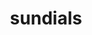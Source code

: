 ---
title: "sundials"
layout: cache
categories: [package, develop]
meta: {"versions": ["6.6.0", "6.6.1"], "compilers": ["cce@=15.0.1", "gcc@=11.1.0", "gcc@=7.3.1", "gcc@=7.5.0", "oneapi@=2023.2.0"], "oss": ["amzn2", "rhel8", "ubuntu18.04", "ubuntu20.04"], "platforms": ["linux"], "targets": ["aarch64", "neoverse_n1", "ppc64le", "x86_64", "x86_64_v3", "zen4"], "stacks": ["e4s", "e4s-cray-rhel", "e4s-oneapi", "e4s-power", "radiuss", "radiuss-aws", "radiuss-aws-aarch64", "root"], "num_specs": 53, "num_specs_by_stack": {"root": 53, "radiuss-aws-aarch64": 12, "radiuss-aws": 6, "e4s-cray-rhel": 1, "radiuss": 4, "e4s-power": 10, "e4s-oneapi": 4, "e4s": 16}}
spec_details: [{"hash": "b7jtuaj45scseqtl27aaifmlp5rah7ez", "compiler": "gcc@=7.3.1", "versions": ["6.6.1"], "os": "amzn2", "platform": "linux", "target": "aarch64", "variants": ["+ARKODE", "+CVODE", "+CVODES", "+IDA", "+IDAS", "+KINSOL", "build_system=cmake", "build_type=Release", "cstd=99", "~cuda", "cxxstd=14", "+examples", "+examples-install", "~f2003", "~fcmix", "generator=make", "+generic-math", "~ginkgo", "+hypre", "~int64", "~ipo", "~klu", "~kokkos", "~kokkos-kernels", "~lapack", "logging-level=0", "logging-mpi=OFF", "~magma", "~monitoring", "+mpi", "~openmp", "~petsc", "precision=double", "~profiling", "~pthread", "~raja", "~rocm", "+shared", "+static", "~superlu-dist", "~superlu-mt", "~sycl", "~trilinos"], "stacks": ["root", "radiuss-aws-aarch64"], "size": "-", "tarball": "https://binaries.spack.io/develop/build_cache/linux-amzn2-aarch64/gcc-7.3.1/sundials-6.6.1/linux-amzn2-aarch64-gcc-7.3.1-sundials-6.6.1-b7jtuaj45scseqtl27aaifmlp5rah7ez.spack"}, {"hash": "fxp5bgl4whjwehwft5ai7i6we6m5jg2l", "compiler": "gcc@=7.3.1", "versions": ["6.6.1"], "os": "amzn2", "platform": "linux", "target": "aarch64", "variants": ["+ARKODE", "+CVODE", "+CVODES", "+IDA", "+IDAS", "+KINSOL", "build_system=cmake", "build_type=Release", "cstd=99", "~cuda", "cxxstd=14", "+examples", "+examples-install", "~f2003", "~fcmix", "generator=make", "+generic-math", "~ginkgo", "+hypre", "~int64", "~ipo", "~klu", "~kokkos", "~kokkos-kernels", "~lapack", "logging-level=0", "logging-mpi=OFF", "~magma", "~monitoring", "+mpi", "~openmp", "~petsc", "precision=double", "~profiling", "~pthread", "~raja", "~rocm", "+shared", "+static", "~superlu-dist", "~superlu-mt", "~sycl", "~trilinos"], "stacks": ["root", "radiuss-aws-aarch64"], "size": "-", "tarball": "https://binaries.spack.io/develop/build_cache/linux-amzn2-aarch64/gcc-7.3.1/sundials-6.6.1/linux-amzn2-aarch64-gcc-7.3.1-sundials-6.6.1-fxp5bgl4whjwehwft5ai7i6we6m5jg2l.spack"}, {"hash": "53drz6alyhsxqjc2t5ilec3iy776ml4d", "compiler": "gcc@=7.3.1", "versions": ["6.6.1"], "os": "amzn2", "platform": "linux", "target": "aarch64", "variants": ["+ARKODE", "+CVODE", "+CVODES", "+IDA", "+IDAS", "+KINSOL", "build_system=cmake", "build_type=Release", "cstd=99", "~cuda", "cxxstd=14", "+examples", "+examples-install", "~f2003", "~fcmix", "generator=make", "+generic-math", "~ginkgo", "+hypre", "~int64", "~ipo", "~klu", "~kokkos", "~kokkos-kernels", "~lapack", "logging-level=0", "logging-mpi=OFF", "~magma", "~monitoring", "+mpi", "~openmp", "~petsc", "precision=double", "~profiling", "~pthread", "~raja", "~rocm", "+shared", "+static", "~superlu-dist", "~superlu-mt", "~sycl", "~trilinos"], "stacks": ["root", "radiuss-aws-aarch64"], "size": "-", "tarball": "https://binaries.spack.io/develop/build_cache/linux-amzn2-aarch64/gcc-7.3.1/sundials-6.6.1/linux-amzn2-aarch64-gcc-7.3.1-sundials-6.6.1-53drz6alyhsxqjc2t5ilec3iy776ml4d.spack"}, {"hash": "l4azsfaopr7h6czk5lu6ib2r44542hbd", "compiler": "gcc@=7.3.1", "versions": ["6.6.1"], "os": "amzn2", "platform": "linux", "target": "aarch64", "variants": ["+ARKODE", "+CVODE", "+CVODES", "+IDA", "+IDAS", "+KINSOL", "build_system=cmake", "build_type=Release", "cstd=99", "~cuda", "cxxstd=14", "+examples", "+examples-install", "~f2003", "~fcmix", "generator=make", "+generic-math", "~ginkgo", "+hypre", "~int64", "~ipo", "~klu", "~kokkos", "~kokkos-kernels", "~lapack", "logging-level=0", "logging-mpi=OFF", "~magma", "~monitoring", "+mpi", "~openmp", "~petsc", "precision=double", "~profiling", "~pthread", "~raja", "~rocm", "+shared", "+static", "~superlu-dist", "~superlu-mt", "~sycl", "~trilinos"], "stacks": ["root", "radiuss-aws-aarch64"], "size": "-", "tarball": "https://binaries.spack.io/develop/build_cache/linux-amzn2-aarch64/gcc-7.3.1/sundials-6.6.1/linux-amzn2-aarch64-gcc-7.3.1-sundials-6.6.1-l4azsfaopr7h6czk5lu6ib2r44542hbd.spack"}, {"hash": "2hnum4gpug5urj7zuhsj2svwvpdinaif", "compiler": "gcc@=7.3.1", "versions": ["6.6.1"], "os": "amzn2", "platform": "linux", "target": "aarch64", "variants": ["+ARKODE", "+CVODE", "+CVODES", "+IDA", "+IDAS", "+KINSOL", "build_system=cmake", "build_type=Release", "cstd=99", "~cuda", "cxxstd=14", "+examples", "+examples-install", "~f2003", "~fcmix", "generator=make", "+generic-math", "~ginkgo", "+hypre", "~int64", "~ipo", "~klu", "~kokkos", "~kokkos-kernels", "~lapack", "logging-level=0", "logging-mpi=OFF", "~magma", "~monitoring", "+mpi", "~openmp", "~petsc", "precision=double", "~profiling", "~pthread", "~raja", "~rocm", "+shared", "+static", "~superlu-dist", "~superlu-mt", "~sycl", "~trilinos"], "stacks": ["root", "radiuss-aws-aarch64"], "size": "-", "tarball": "https://binaries.spack.io/develop/build_cache/linux-amzn2-aarch64/gcc-7.3.1/sundials-6.6.1/linux-amzn2-aarch64-gcc-7.3.1-sundials-6.6.1-2hnum4gpug5urj7zuhsj2svwvpdinaif.spack"}, {"hash": "2aao3engypp5htix6xr4qawush6banrm", "compiler": "gcc@=7.3.1", "versions": ["6.6.1"], "os": "amzn2", "platform": "linux", "target": "aarch64", "variants": ["+ARKODE", "+CVODE", "+CVODES", "+IDA", "+IDAS", "+KINSOL", "build_system=cmake", "build_type=Release", "cstd=99", "~cuda", "cxxstd=14", "+examples", "+examples-install", "~f2003", "~fcmix", "generator=make", "+generic-math", "~ginkgo", "+hypre", "~int64", "~ipo", "~klu", "~kokkos", "~kokkos-kernels", "~lapack", "logging-level=0", "logging-mpi=OFF", "~magma", "~monitoring", "+mpi", "~openmp", "~petsc", "precision=double", "~profiling", "~pthread", "~raja", "~rocm", "+shared", "+static", "~superlu-dist", "~superlu-mt", "~sycl", "~trilinos"], "stacks": ["root", "radiuss-aws-aarch64"], "size": "-", "tarball": "https://binaries.spack.io/develop/build_cache/linux-amzn2-aarch64/gcc-7.3.1/sundials-6.6.1/linux-amzn2-aarch64-gcc-7.3.1-sundials-6.6.1-2aao3engypp5htix6xr4qawush6banrm.spack"}, {"hash": "xilyadlxf6gxf37w56f5bcwuh54hjoq5", "compiler": "gcc@=7.3.1", "versions": ["6.6.1"], "os": "amzn2", "platform": "linux", "target": "neoverse_n1", "variants": ["+ARKODE", "+CVODE", "+CVODES", "+IDA", "+IDAS", "+KINSOL", "build_system=cmake", "build_type=Release", "cstd=99", "~cuda", "cxxstd=14", "+examples", "+examples-install", "~f2003", "~fcmix", "generator=make", "+generic-math", "~ginkgo", "+hypre", "~int64", "~ipo", "~klu", "~kokkos", "~kokkos-kernels", "~lapack", "logging-level=0", "logging-mpi=OFF", "~magma", "~monitoring", "+mpi", "~openmp", "~petsc", "precision=double", "~profiling", "~pthread", "~raja", "~rocm", "+shared", "+static", "~superlu-dist", "~superlu-mt", "~sycl", "~trilinos"], "stacks": ["root", "radiuss-aws-aarch64"], "size": "-", "tarball": "https://binaries.spack.io/develop/build_cache/linux-amzn2-neoverse_n1/gcc-7.3.1/sundials-6.6.1/linux-amzn2-neoverse_n1-gcc-7.3.1-sundials-6.6.1-xilyadlxf6gxf37w56f5bcwuh54hjoq5.spack"}, {"hash": "bjyjq46lb4b4ujv7nfm5i66o6htad2jh", "compiler": "gcc@=7.3.1", "versions": ["6.6.1"], "os": "amzn2", "platform": "linux", "target": "neoverse_n1", "variants": ["+ARKODE", "+CVODE", "+CVODES", "+IDA", "+IDAS", "+KINSOL", "build_system=cmake", "build_type=Release", "cstd=99", "~cuda", "cxxstd=14", "+examples", "+examples-install", "~f2003", "~fcmix", "generator=make", "+generic-math", "~ginkgo", "+hypre", "~int64", "~ipo", "~klu", "~kokkos", "~kokkos-kernels", "~lapack", "logging-level=0", "logging-mpi=OFF", "~magma", "~monitoring", "+mpi", "~openmp", "~petsc", "precision=double", "~profiling", "~pthread", "~raja", "~rocm", "+shared", "+static", "~superlu-dist", "~superlu-mt", "~sycl", "~trilinos"], "stacks": ["root", "radiuss-aws-aarch64"], "size": "-", "tarball": "https://binaries.spack.io/develop/build_cache/linux-amzn2-neoverse_n1/gcc-7.3.1/sundials-6.6.1/linux-amzn2-neoverse_n1-gcc-7.3.1-sundials-6.6.1-bjyjq46lb4b4ujv7nfm5i66o6htad2jh.spack"}, {"hash": "yefwuhph26ypf2evvg7l7g44tat5lcmx", "compiler": "gcc@=7.3.1", "versions": ["6.6.1"], "os": "amzn2", "platform": "linux", "target": "neoverse_n1", "variants": ["+ARKODE", "+CVODE", "+CVODES", "+IDA", "+IDAS", "+KINSOL", "build_system=cmake", "build_type=Release", "cstd=99", "~cuda", "cxxstd=14", "+examples", "+examples-install", "~f2003", "~fcmix", "generator=make", "+generic-math", "~ginkgo", "+hypre", "~int64", "~ipo", "~klu", "~kokkos", "~kokkos-kernels", "~lapack", "logging-level=0", "logging-mpi=OFF", "~magma", "~monitoring", "+mpi", "~openmp", "~petsc", "precision=double", "~profiling", "~pthread", "~raja", "~rocm", "+shared", "+static", "~superlu-dist", "~superlu-mt", "~sycl", "~trilinos"], "stacks": ["root", "radiuss-aws-aarch64"], "size": "-", "tarball": "https://binaries.spack.io/develop/build_cache/linux-amzn2-neoverse_n1/gcc-7.3.1/sundials-6.6.1/linux-amzn2-neoverse_n1-gcc-7.3.1-sundials-6.6.1-yefwuhph26ypf2evvg7l7g44tat5lcmx.spack"}, {"hash": "vi7hndce5vkb242u7mlfdidtq7dj3bgc", "compiler": "gcc@=7.3.1", "versions": ["6.6.1"], "os": "amzn2", "platform": "linux", "target": "neoverse_n1", "variants": ["+ARKODE", "+CVODE", "+CVODES", "+IDA", "+IDAS", "+KINSOL", "build_system=cmake", "build_type=Release", "cstd=99", "~cuda", "cxxstd=14", "+examples", "+examples-install", "~f2003", "~fcmix", "generator=make", "+generic-math", "~ginkgo", "+hypre", "~int64", "~ipo", "~klu", "~kokkos", "~kokkos-kernels", "~lapack", "logging-level=0", "logging-mpi=OFF", "~magma", "~monitoring", "+mpi", "~openmp", "~petsc", "precision=double", "~profiling", "~pthread", "~raja", "~rocm", "+shared", "+static", "~superlu-dist", "~superlu-mt", "~sycl", "~trilinos"], "stacks": ["root", "radiuss-aws-aarch64"], "size": "-", "tarball": "https://binaries.spack.io/develop/build_cache/linux-amzn2-neoverse_n1/gcc-7.3.1/sundials-6.6.1/linux-amzn2-neoverse_n1-gcc-7.3.1-sundials-6.6.1-vi7hndce5vkb242u7mlfdidtq7dj3bgc.spack"}, {"hash": "f7q5p7wz674qew37d5ftkntt2uramzwl", "compiler": "gcc@=7.3.1", "versions": ["6.6.1"], "os": "amzn2", "platform": "linux", "target": "neoverse_n1", "variants": ["+ARKODE", "+CVODE", "+CVODES", "+IDA", "+IDAS", "+KINSOL", "build_system=cmake", "build_type=Release", "cstd=99", "~cuda", "cxxstd=14", "+examples", "+examples-install", "~f2003", "~fcmix", "generator=make", "+generic-math", "~ginkgo", "+hypre", "~int64", "~ipo", "~klu", "~kokkos", "~kokkos-kernels", "~lapack", "logging-level=0", "logging-mpi=OFF", "~magma", "~monitoring", "+mpi", "~openmp", "~petsc", "precision=double", "~profiling", "~pthread", "~raja", "~rocm", "+shared", "+static", "~superlu-dist", "~superlu-mt", "~sycl", "~trilinos"], "stacks": ["root", "radiuss-aws-aarch64"], "size": "-", "tarball": "https://binaries.spack.io/develop/build_cache/linux-amzn2-neoverse_n1/gcc-7.3.1/sundials-6.6.1/linux-amzn2-neoverse_n1-gcc-7.3.1-sundials-6.6.1-f7q5p7wz674qew37d5ftkntt2uramzwl.spack"}, {"hash": "lrtff7mfit3an2udumfhgxnao7zwl23h", "compiler": "gcc@=7.3.1", "versions": ["6.6.1"], "os": "amzn2", "platform": "linux", "target": "neoverse_n1", "variants": ["+ARKODE", "+CVODE", "+CVODES", "+IDA", "+IDAS", "+KINSOL", "build_system=cmake", "build_type=Release", "cstd=99", "~cuda", "cxxstd=14", "+examples", "+examples-install", "~f2003", "~fcmix", "generator=make", "+generic-math", "~ginkgo", "+hypre", "~int64", "~ipo", "~klu", "~kokkos", "~kokkos-kernels", "~lapack", "logging-level=0", "logging-mpi=OFF", "~magma", "~monitoring", "+mpi", "~openmp", "~petsc", "precision=double", "~profiling", "~pthread", "~raja", "~rocm", "+shared", "+static", "~superlu-dist", "~superlu-mt", "~sycl", "~trilinos"], "stacks": ["root", "radiuss-aws-aarch64"], "size": "-", "tarball": "https://binaries.spack.io/develop/build_cache/linux-amzn2-neoverse_n1/gcc-7.3.1/sundials-6.6.1/linux-amzn2-neoverse_n1-gcc-7.3.1-sundials-6.6.1-lrtff7mfit3an2udumfhgxnao7zwl23h.spack"}, {"hash": "m4cgyyv2wpedgwyjgcar7ph4f3r2mdac", "compiler": "gcc@=7.3.1", "versions": ["6.6.1"], "os": "amzn2", "platform": "linux", "target": "x86_64_v3", "variants": ["+ARKODE", "+CVODE", "+CVODES", "+IDA", "+IDAS", "+KINSOL", "build_system=cmake", "build_type=Release", "cstd=99", "~cuda", "cxxstd=14", "+examples", "+examples-install", "~f2003", "~fcmix", "generator=make", "+generic-math", "~ginkgo", "+hypre", "~int64", "~ipo", "~klu", "~kokkos", "~kokkos-kernels", "~lapack", "logging-level=0", "logging-mpi=OFF", "~magma", "~monitoring", "+mpi", "~openmp", "~petsc", "precision=double", "~profiling", "~pthread", "~raja", "~rocm", "+shared", "+static", "~superlu-dist", "~superlu-mt", "~sycl", "~trilinos"], "stacks": ["root", "radiuss-aws"], "size": "-", "tarball": "https://binaries.spack.io/develop/build_cache/linux-amzn2-x86_64_v3/gcc-7.3.1/sundials-6.6.1/linux-amzn2-x86_64_v3-gcc-7.3.1-sundials-6.6.1-m4cgyyv2wpedgwyjgcar7ph4f3r2mdac.spack"}, {"hash": "m5eitwoz65cqruo4kzkfkawf45oanim3", "compiler": "gcc@=7.3.1", "versions": ["6.6.1"], "os": "amzn2", "platform": "linux", "target": "x86_64_v3", "variants": ["+ARKODE", "+CVODE", "+CVODES", "+IDA", "+IDAS", "+KINSOL", "build_system=cmake", "build_type=Release", "cstd=99", "~cuda", "cxxstd=14", "+examples", "+examples-install", "~f2003", "~fcmix", "generator=make", "+generic-math", "~ginkgo", "+hypre", "~int64", "~ipo", "~klu", "~kokkos", "~kokkos-kernels", "~lapack", "logging-level=0", "logging-mpi=OFF", "~magma", "~monitoring", "+mpi", "~openmp", "~petsc", "precision=double", "~profiling", "~pthread", "~raja", "~rocm", "+shared", "+static", "~superlu-dist", "~superlu-mt", "~sycl", "~trilinos"], "stacks": ["root", "radiuss-aws"], "size": "-", "tarball": "https://binaries.spack.io/develop/build_cache/linux-amzn2-x86_64_v3/gcc-7.3.1/sundials-6.6.1/linux-amzn2-x86_64_v3-gcc-7.3.1-sundials-6.6.1-m5eitwoz65cqruo4kzkfkawf45oanim3.spack"}, {"hash": "neqd6iw7r46yjsnvttue6udqvqlchily", "compiler": "gcc@=7.3.1", "versions": ["6.6.1"], "os": "amzn2", "platform": "linux", "target": "x86_64_v3", "variants": ["+ARKODE", "+CVODE", "+CVODES", "+IDA", "+IDAS", "+KINSOL", "build_system=cmake", "build_type=Release", "cstd=99", "~cuda", "cxxstd=14", "+examples", "+examples-install", "~f2003", "~fcmix", "generator=make", "+generic-math", "~ginkgo", "+hypre", "~int64", "~ipo", "~klu", "~kokkos", "~kokkos-kernels", "~lapack", "logging-level=0", "logging-mpi=OFF", "~magma", "~monitoring", "+mpi", "~openmp", "~petsc", "precision=double", "~profiling", "~pthread", "~raja", "~rocm", "+shared", "+static", "~superlu-dist", "~superlu-mt", "~sycl", "~trilinos"], "stacks": ["root", "radiuss-aws"], "size": "-", "tarball": "https://binaries.spack.io/develop/build_cache/linux-amzn2-x86_64_v3/gcc-7.3.1/sundials-6.6.1/linux-amzn2-x86_64_v3-gcc-7.3.1-sundials-6.6.1-neqd6iw7r46yjsnvttue6udqvqlchily.spack"}, {"hash": "ooo3lqsxb7mps4pitq4mox4jmdsadhaz", "compiler": "gcc@=7.3.1", "versions": ["6.6.1"], "os": "amzn2", "platform": "linux", "target": "x86_64_v3", "variants": ["+ARKODE", "+CVODE", "+CVODES", "+IDA", "+IDAS", "+KINSOL", "build_system=cmake", "build_type=Release", "cstd=99", "~cuda", "cxxstd=14", "+examples", "+examples-install", "~f2003", "~fcmix", "generator=make", "+generic-math", "~ginkgo", "+hypre", "~int64", "~ipo", "~klu", "~kokkos", "~kokkos-kernels", "~lapack", "logging-level=0", "logging-mpi=OFF", "~magma", "~monitoring", "+mpi", "~openmp", "~petsc", "precision=double", "~profiling", "~pthread", "~raja", "~rocm", "+shared", "+static", "~superlu-dist", "~superlu-mt", "~sycl", "~trilinos"], "stacks": ["root", "radiuss-aws"], "size": "-", "tarball": "https://binaries.spack.io/develop/build_cache/linux-amzn2-x86_64_v3/gcc-7.3.1/sundials-6.6.1/linux-amzn2-x86_64_v3-gcc-7.3.1-sundials-6.6.1-ooo3lqsxb7mps4pitq4mox4jmdsadhaz.spack"}, {"hash": "rw2nikqn25dul4f7kc356g6w7a76wmlq", "compiler": "gcc@=7.3.1", "versions": ["6.6.1"], "os": "amzn2", "platform": "linux", "target": "x86_64_v3", "variants": ["+ARKODE", "+CVODE", "+CVODES", "+IDA", "+IDAS", "+KINSOL", "build_system=cmake", "build_type=Release", "cstd=99", "~cuda", "cxxstd=14", "+examples", "+examples-install", "~f2003", "~fcmix", "generator=make", "+generic-math", "~ginkgo", "+hypre", "~int64", "~ipo", "~klu", "~kokkos", "~kokkos-kernels", "~lapack", "logging-level=0", "logging-mpi=OFF", "~magma", "~monitoring", "+mpi", "~openmp", "~petsc", "precision=double", "~profiling", "~pthread", "~raja", "~rocm", "+shared", "+static", "~superlu-dist", "~superlu-mt", "~sycl", "~trilinos"], "stacks": ["root", "radiuss-aws"], "size": "-", "tarball": "https://binaries.spack.io/develop/build_cache/linux-amzn2-x86_64_v3/gcc-7.3.1/sundials-6.6.1/linux-amzn2-x86_64_v3-gcc-7.3.1-sundials-6.6.1-rw2nikqn25dul4f7kc356g6w7a76wmlq.spack"}, {"hash": "xthil6p7px2wrxgrah7dn66f7vt2yeec", "compiler": "gcc@=7.3.1", "versions": ["6.6.1"], "os": "amzn2", "platform": "linux", "target": "x86_64_v3", "variants": ["+ARKODE", "+CVODE", "+CVODES", "+IDA", "+IDAS", "+KINSOL", "build_system=cmake", "build_type=Release", "cstd=99", "~cuda", "cxxstd=14", "+examples", "+examples-install", "~f2003", "~fcmix", "generator=make", "+generic-math", "~ginkgo", "+hypre", "~int64", "~ipo", "~klu", "~kokkos", "~kokkos-kernels", "~lapack", "logging-level=0", "logging-mpi=OFF", "~magma", "~monitoring", "+mpi", "~openmp", "~petsc", "precision=double", "~profiling", "~pthread", "~raja", "~rocm", "+shared", "+static", "~superlu-dist", "~superlu-mt", "~sycl", "~trilinos"], "stacks": ["root", "radiuss-aws"], "size": "-", "tarball": "https://binaries.spack.io/develop/build_cache/linux-amzn2-x86_64_v3/gcc-7.3.1/sundials-6.6.1/linux-amzn2-x86_64_v3-gcc-7.3.1-sundials-6.6.1-xthil6p7px2wrxgrah7dn66f7vt2yeec.spack"}, {"hash": "2wwrcyo5qdm5uqdhsqzrzvo73mycn4qo", "compiler": "cce@=15.0.1", "versions": ["6.6.1"], "os": "rhel8", "platform": "linux", "target": "zen4", "variants": ["+ARKODE", "+CVODE", "+CVODES", "+IDA", "+IDAS", "+KINSOL", "build_system=cmake", "build_type=Release", "cstd=99", "~cuda", "cxxstd=14", "+examples", "+examples-install", "~f2003", "~fcmix", "generator=make", "+generic-math", "~ginkgo", "~hypre", "~int64", "~ipo", "~klu", "~kokkos", "~kokkos-kernels", "~lapack", "logging-level=0", "logging-mpi=OFF", "~magma", "~monitoring", "+mpi", "~openmp", "~petsc", "precision=double", "~profiling", "~pthread", "~raja", "~rocm", "+shared", "+static", "~superlu-dist", "~superlu-mt", "~sycl", "~trilinos"], "stacks": ["root", "e4s-cray-rhel"], "size": "-", "tarball": "https://binaries.spack.io/develop/build_cache/linux-rhel8-zen4/cce-15.0.1/sundials-6.6.1/linux-rhel8-zen4-cce-15.0.1-sundials-6.6.1-2wwrcyo5qdm5uqdhsqzrzvo73mycn4qo.spack"}, {"hash": "tyyw4xpji64q737ak4myxco6brmepdjq", "compiler": "gcc@=7.5.0", "versions": ["6.6.1"], "os": "ubuntu18.04", "platform": "linux", "target": "x86_64_v3", "variants": ["+ARKODE", "+CVODE", "+CVODES", "+IDA", "+IDAS", "+KINSOL", "build_system=cmake", "build_type=Release", "cstd=99", "~cuda", "cxxstd=14", "+examples", "+examples-install", "~f2003", "~fcmix", "generator=make", "+generic-math", "~ginkgo", "~hypre", "~int64", "~ipo", "~klu", "~kokkos", "~kokkos-kernels", "~lapack", "logging-level=0", "logging-mpi=OFF", "~magma", "~monitoring", "+mpi", "~openmp", "~petsc", "precision=double", "~profiling", "~pthread", "~raja", "~rocm", "+shared", "+static", "~superlu-dist", "~superlu-mt", "~sycl", "~trilinos"], "stacks": ["root", "radiuss"], "size": "-", "tarball": "https://binaries.spack.io/develop/build_cache/linux-ubuntu18.04-x86_64_v3/gcc-7.5.0/sundials-6.6.1/linux-ubuntu18.04-x86_64_v3-gcc-7.5.0-sundials-6.6.1-tyyw4xpji64q737ak4myxco6brmepdjq.spack"}, {"hash": "twt7344zx6s4qnhyv5qelvfmabcdpo63", "compiler": "gcc@=7.5.0", "versions": ["6.6.1"], "os": "ubuntu18.04", "platform": "linux", "target": "x86_64_v3", "variants": ["+ARKODE", "+CVODE", "+CVODES", "+IDA", "+IDAS", "+KINSOL", "build_system=cmake", "build_type=Release", "cstd=99", "~cuda", "cxxstd=14", "+examples", "+examples-install", "~f2003", "~fcmix", "generator=make", "+generic-math", "~ginkgo", "~hypre", "~int64", "~ipo", "~klu", "~kokkos", "~kokkos-kernels", "~lapack", "logging-level=0", "logging-mpi=OFF", "~magma", "~monitoring", "+mpi", "~openmp", "~petsc", "precision=double", "~profiling", "~pthread", "~raja", "~rocm", "+shared", "+static", "~superlu-dist", "~superlu-mt", "~sycl", "~trilinos"], "stacks": ["root", "radiuss"], "size": "-", "tarball": "https://binaries.spack.io/develop/build_cache/linux-ubuntu18.04-x86_64_v3/gcc-7.5.0/sundials-6.6.1/linux-ubuntu18.04-x86_64_v3-gcc-7.5.0-sundials-6.6.1-twt7344zx6s4qnhyv5qelvfmabcdpo63.spack"}, {"hash": "tljuvwqqpgbosoiumfabho7rr5eysmgv", "compiler": "gcc@=7.5.0", "versions": ["6.6.1"], "os": "ubuntu18.04", "platform": "linux", "target": "x86_64_v3", "variants": ["+ARKODE", "+CVODE", "+CVODES", "+IDA", "+IDAS", "+KINSOL", "build_system=cmake", "build_type=Release", "cstd=99", "~cuda", "cxxstd=14", "+examples", "+examples-install", "~f2003", "~fcmix", "generator=make", "+generic-math", "~ginkgo", "~hypre", "~int64", "~ipo", "~klu", "~kokkos", "~kokkos-kernels", "~lapack", "logging-level=0", "logging-mpi=OFF", "~magma", "~monitoring", "+mpi", "~openmp", "~petsc", "precision=double", "~profiling", "~pthread", "~raja", "~rocm", "+shared", "+static", "~superlu-dist", "~superlu-mt", "~sycl", "~trilinos"], "stacks": ["root", "radiuss"], "size": "-", "tarball": "https://binaries.spack.io/develop/build_cache/linux-ubuntu18.04-x86_64_v3/gcc-7.5.0/sundials-6.6.1/linux-ubuntu18.04-x86_64_v3-gcc-7.5.0-sundials-6.6.1-tljuvwqqpgbosoiumfabho7rr5eysmgv.spack"}, {"hash": "k2nqgnoykvvk77axqhafysa4knfht4tg", "compiler": "gcc@=7.5.0", "versions": ["6.6.1"], "os": "ubuntu18.04", "platform": "linux", "target": "x86_64_v3", "variants": ["+ARKODE", "+CVODE", "+CVODES", "+IDA", "+IDAS", "+KINSOL", "build_system=cmake", "build_type=Release", "cstd=99", "~cuda", "cxxstd=14", "+examples", "+examples-install", "~f2003", "~fcmix", "generator=make", "+generic-math", "~ginkgo", "~hypre", "~int64", "~ipo", "~klu", "~kokkos", "~kokkos-kernels", "~lapack", "logging-level=0", "logging-mpi=OFF", "~magma", "~monitoring", "+mpi", "~openmp", "~petsc", "precision=double", "~profiling", "~pthread", "~raja", "~rocm", "+shared", "+static", "~superlu-dist", "~superlu-mt", "~sycl", "~trilinos"], "stacks": ["root", "radiuss"], "size": "-", "tarball": "https://binaries.spack.io/develop/build_cache/linux-ubuntu18.04-x86_64_v3/gcc-7.5.0/sundials-6.6.1/linux-ubuntu18.04-x86_64_v3-gcc-7.5.0-sundials-6.6.1-k2nqgnoykvvk77axqhafysa4knfht4tg.spack"}, {"hash": "4xeq7mi3ijwiqvx4lx47wukqjn7dqeob", "compiler": "gcc@=11.1.0", "versions": ["6.6.1"], "os": "ubuntu20.04", "platform": "linux", "target": "ppc64le", "variants": ["+ARKODE", "+CVODE", "+CVODES", "+IDA", "+IDAS", "+KINSOL", "build_system=cmake", "build_type=Release", "cstd=99", "+cuda", "cuda_arch=70", "cxxstd=14", "+examples", "+examples-install", "~f2003", "~fcmix", "generator=make", "+generic-math", "~ginkgo", "~hypre", "~int64", "~ipo", "~klu", "~kokkos", "~kokkos-kernels", "~lapack", "logging-level=0", "logging-mpi=OFF", "~magma", "~monitoring", "+mpi", "~openmp", "~petsc", "precision=double", "~profiling", "~pthread", "~raja", "~rocm", "+shared", "+static", "~superlu-dist", "~superlu-mt", "~sycl", "~trilinos"], "stacks": ["root", "e4s-power"], "size": "-", "tarball": "https://binaries.spack.io/develop/build_cache/linux-ubuntu20.04-ppc64le/gcc-11.1.0/sundials-6.6.1/linux-ubuntu20.04-ppc64le-gcc-11.1.0-sundials-6.6.1-4xeq7mi3ijwiqvx4lx47wukqjn7dqeob.spack"}, {"hash": "cs2xfcjiqxfnr4sfcv57fegjp3tq4n5e", "compiler": "gcc@=11.1.0", "versions": ["6.6.1"], "os": "ubuntu20.04", "platform": "linux", "target": "ppc64le", "variants": ["+ARKODE", "+CVODE", "+CVODES", "+IDA", "+IDAS", "+KINSOL", "build_system=cmake", "build_type=Release", "cstd=99", "~cuda", "cxxstd=14", "+examples", "+examples-install", "~f2003", "~fcmix", "generator=make", "+generic-math", "~ginkgo", "~hypre", "~int64", "~ipo", "~klu", "~kokkos", "~kokkos-kernels", "~lapack", "logging-level=0", "logging-mpi=OFF", "~magma", "~monitoring", "+mpi", "~openmp", "~petsc", "precision=double", "~profiling", "~pthread", "~raja", "~rocm", "+shared", "+static", "~superlu-dist", "~superlu-mt", "~sycl", "~trilinos"], "stacks": ["root", "e4s-power"], "size": "-", "tarball": "https://binaries.spack.io/develop/build_cache/linux-ubuntu20.04-ppc64le/gcc-11.1.0/sundials-6.6.1/linux-ubuntu20.04-ppc64le-gcc-11.1.0-sundials-6.6.1-cs2xfcjiqxfnr4sfcv57fegjp3tq4n5e.spack"}, {"hash": "igssym3ll4kkn4b27cqr7himr54ybsz3", "compiler": "gcc@=11.1.0", "versions": ["6.6.0"], "os": "ubuntu20.04", "platform": "linux", "target": "ppc64le", "variants": ["+ARKODE", "+CVODE", "+CVODES", "+IDA", "+IDAS", "+KINSOL", "build_system=cmake", "build_type=Release", "cstd=99", "+cuda", "cuda_arch=70", "cxxstd=14", "+examples", "+examples-install", "~f2003", "~fcmix", "generator=make", "+generic-math", "~ginkgo", "~hypre", "~int64", "~ipo", "~klu", "~kokkos", "~kokkos-kernels", "~lapack", "logging-level=0", "logging-mpi=OFF", "~magma", "~monitoring", "+mpi", "~openmp", "~petsc", "precision=double", "~profiling", "~pthread", "~raja", "~rocm", "+shared", "+static", "~superlu-dist", "~superlu-mt", "~sycl", "~trilinos"], "stacks": ["root", "e4s-power"], "size": "-", "tarball": "https://binaries.spack.io/develop/build_cache/linux-ubuntu20.04-ppc64le/gcc-11.1.0/sundials-6.6.0/linux-ubuntu20.04-ppc64le-gcc-11.1.0-sundials-6.6.0-igssym3ll4kkn4b27cqr7himr54ybsz3.spack"}, {"hash": "xx5v2apvu4c6kyippjtu7ywrypxproix", "compiler": "gcc@=11.1.0", "versions": ["6.6.1"], "os": "ubuntu20.04", "platform": "linux", "target": "ppc64le", "variants": ["+ARKODE", "+CVODE", "+CVODES", "+IDA", "+IDAS", "+KINSOL", "build_system=cmake", "build_type=Release", "cstd=99", "~cuda", "cxxstd=14", "+examples", "+examples-install", "~f2003", "~fcmix", "generator=make", "+generic-math", "~ginkgo", "~hypre", "~int64", "~ipo", "~klu", "~kokkos", "~kokkos-kernels", "~lapack", "logging-level=0", "logging-mpi=OFF", "~magma", "~monitoring", "+mpi", "~openmp", "~petsc", "precision=double", "~profiling", "~pthread", "~raja", "~rocm", "+shared", "+static", "~superlu-dist", "~superlu-mt", "~sycl", "~trilinos"], "stacks": ["root", "e4s-power"], "size": "-", "tarball": "https://binaries.spack.io/develop/build_cache/linux-ubuntu20.04-ppc64le/gcc-11.1.0/sundials-6.6.1/linux-ubuntu20.04-ppc64le-gcc-11.1.0-sundials-6.6.1-xx5v2apvu4c6kyippjtu7ywrypxproix.spack"}, {"hash": "7kyrpkjuil2qoerinpwj2j74p3vlnxh2", "compiler": "gcc@=11.1.0", "versions": ["6.6.1"], "os": "ubuntu20.04", "platform": "linux", "target": "ppc64le", "variants": ["+ARKODE", "+CVODE", "+CVODES", "+IDA", "+IDAS", "+KINSOL", "build_system=cmake", "build_type=Release", "cstd=99", "~cuda", "cxxstd=14", "+examples", "+examples-install", "~f2003", "~fcmix", "generator=make", "+generic-math", "~ginkgo", "~hypre", "~int64", "~ipo", "~klu", "~kokkos", "~kokkos-kernels", "~lapack", "logging-level=0", "logging-mpi=OFF", "~magma", "~monitoring", "+mpi", "~openmp", "~petsc", "precision=double", "~profiling", "~pthread", "~raja", "~rocm", "+shared", "+static", "~superlu-dist", "~superlu-mt", "~sycl", "~trilinos"], "stacks": ["root", "e4s-power"], "size": "-", "tarball": "https://binaries.spack.io/develop/build_cache/linux-ubuntu20.04-ppc64le/gcc-11.1.0/sundials-6.6.1/linux-ubuntu20.04-ppc64le-gcc-11.1.0-sundials-6.6.1-7kyrpkjuil2qoerinpwj2j74p3vlnxh2.spack"}, {"hash": "vyziass2dazpq66nenw57lz5vlpjjtfj", "compiler": "gcc@=11.1.0", "versions": ["6.6.1"], "os": "ubuntu20.04", "platform": "linux", "target": "ppc64le", "variants": ["+ARKODE", "+CVODE", "+CVODES", "+IDA", "+IDAS", "+KINSOL", "build_system=cmake", "build_type=Release", "cstd=99", "~cuda", "cxxstd=14", "+examples", "+examples-install", "~f2003", "~fcmix", "generator=make", "+generic-math", "~ginkgo", "~hypre", "~int64", "~ipo", "~klu", "~kokkos", "~kokkos-kernels", "~lapack", "logging-level=0", "logging-mpi=OFF", "~magma", "~monitoring", "+mpi", "~openmp", "~petsc", "precision=double", "~profiling", "~pthread", "~raja", "~rocm", "+shared", "+static", "~superlu-dist", "~superlu-mt", "~sycl", "~trilinos"], "stacks": ["root", "e4s-power"], "size": "-", "tarball": "https://binaries.spack.io/develop/build_cache/linux-ubuntu20.04-ppc64le/gcc-11.1.0/sundials-6.6.1/linux-ubuntu20.04-ppc64le-gcc-11.1.0-sundials-6.6.1-vyziass2dazpq66nenw57lz5vlpjjtfj.spack"}, {"hash": "jeokshvg2ovke7h5ghmkvsp3lu4qlxxz", "compiler": "gcc@=11.1.0", "versions": ["6.6.1"], "os": "ubuntu20.04", "platform": "linux", "target": "ppc64le", "variants": ["+ARKODE", "+CVODE", "+CVODES", "+IDA", "+IDAS", "+KINSOL", "build_system=cmake", "build_type=Release", "cstd=99", "+cuda", "cuda_arch=70", "cxxstd=14", "+examples", "+examples-install", "~f2003", "~fcmix", "generator=make", "+generic-math", "~ginkgo", "~hypre", "~int64", "~ipo", "~klu", "~kokkos", "~kokkos-kernels", "~lapack", "logging-level=0", "logging-mpi=OFF", "~magma", "~monitoring", "+mpi", "~openmp", "~petsc", "precision=double", "~profiling", "~pthread", "~raja", "~rocm", "+shared", "+static", "~superlu-dist", "~superlu-mt", "~sycl", "~trilinos"], "stacks": ["root", "e4s-power"], "size": "-", "tarball": "https://binaries.spack.io/develop/build_cache/linux-ubuntu20.04-ppc64le/gcc-11.1.0/sundials-6.6.1/linux-ubuntu20.04-ppc64le-gcc-11.1.0-sundials-6.6.1-jeokshvg2ovke7h5ghmkvsp3lu4qlxxz.spack"}, {"hash": "qalbwx5f7tbmzcd2x7tzbdqggli2v2un", "compiler": "gcc@=11.1.0", "versions": ["6.6.0"], "os": "ubuntu20.04", "platform": "linux", "target": "ppc64le", "variants": ["+ARKODE", "+CVODE", "+CVODES", "+IDA", "+IDAS", "+KINSOL", "build_system=cmake", "build_type=Release", "cstd=99", "~cuda", "cxxstd=14", "+examples", "+examples-install", "~f2003", "~fcmix", "generator=make", "+generic-math", "~ginkgo", "~hypre", "~int64", "~ipo", "~klu", "~kokkos", "~kokkos-kernels", "~lapack", "logging-level=0", "logging-mpi=OFF", "~magma", "~monitoring", "+mpi", "~openmp", "~petsc", "precision=double", "~profiling", "~pthread", "~raja", "~rocm", "+shared", "+static", "~superlu-dist", "~superlu-mt", "~sycl", "~trilinos"], "stacks": ["root", "e4s-power"], "size": "-", "tarball": "https://binaries.spack.io/develop/build_cache/linux-ubuntu20.04-ppc64le/gcc-11.1.0/sundials-6.6.0/linux-ubuntu20.04-ppc64le-gcc-11.1.0-sundials-6.6.0-qalbwx5f7tbmzcd2x7tzbdqggli2v2un.spack"}, {"hash": "53xn375t2fkyc2yfdh5kkalesrpv3f64", "compiler": "gcc@=11.1.0", "versions": ["6.6.1"], "os": "ubuntu20.04", "platform": "linux", "target": "ppc64le", "variants": ["+ARKODE", "+CVODE", "+CVODES", "+IDA", "+IDAS", "+KINSOL", "build_system=cmake", "build_type=Release", "cstd=99", "+cuda", "cuda_arch=70", "cxxstd=14", "+examples", "+examples-install", "~f2003", "~fcmix", "generator=make", "+generic-math", "~ginkgo", "~hypre", "~int64", "~ipo", "~klu", "~kokkos", "~kokkos-kernels", "~lapack", "logging-level=0", "logging-mpi=OFF", "~magma", "~monitoring", "+mpi", "~openmp", "~petsc", "precision=double", "~profiling", "~pthread", "~raja", "~rocm", "+shared", "+static", "~superlu-dist", "~superlu-mt", "~sycl", "~trilinos"], "stacks": ["root", "e4s-power"], "size": "-", "tarball": "https://binaries.spack.io/develop/build_cache/linux-ubuntu20.04-ppc64le/gcc-11.1.0/sundials-6.6.1/linux-ubuntu20.04-ppc64le-gcc-11.1.0-sundials-6.6.1-53xn375t2fkyc2yfdh5kkalesrpv3f64.spack"}, {"hash": "efrsgq2t2bectwmcyrykdbhfgng35rhb", "compiler": "gcc@=11.1.0", "versions": ["6.6.1"], "os": "ubuntu20.04", "platform": "linux", "target": "ppc64le", "variants": ["+ARKODE", "+CVODE", "+CVODES", "+IDA", "+IDAS", "+KINSOL", "build_system=cmake", "build_type=Release", "cstd=99", "+cuda", "cuda_arch=70", "cxxstd=14", "+examples", "+examples-install", "~f2003", "~fcmix", "generator=make", "+generic-math", "~ginkgo", "~hypre", "~int64", "~ipo", "~klu", "~kokkos", "~kokkos-kernels", "~lapack", "logging-level=0", "logging-mpi=OFF", "~magma", "~monitoring", "+mpi", "~openmp", "~petsc", "precision=double", "~profiling", "~pthread", "~raja", "~rocm", "+shared", "+static", "~superlu-dist", "~superlu-mt", "~sycl", "~trilinos"], "stacks": ["root", "e4s-power"], "size": "-", "tarball": "https://binaries.spack.io/develop/build_cache/linux-ubuntu20.04-ppc64le/gcc-11.1.0/sundials-6.6.1/linux-ubuntu20.04-ppc64le-gcc-11.1.0-sundials-6.6.1-efrsgq2t2bectwmcyrykdbhfgng35rhb.spack"}, {"hash": "p7as4wr7q4qhmssnbkpf7jx5qru7fszh", "compiler": "oneapi@=2023.2.0", "versions": ["6.6.1"], "os": "ubuntu20.04", "platform": "linux", "target": "x86_64", "variants": ["+ARKODE", "+CVODE", "+CVODES", "+IDA", "+IDAS", "+KINSOL", "build_system=cmake", "build_type=Release", "cstd=99", "~cuda", "cxxstd=14", "+examples", "+examples-install", "~f2003", "~fcmix", "generator=make", "+generic-math", "~ginkgo", "~hypre", "~int64", "~ipo", "~klu", "~kokkos", "~kokkos-kernels", "~lapack", "logging-level=0", "logging-mpi=OFF", "~magma", "~monitoring", "+mpi", "~openmp", "~petsc", "precision=double", "~profiling", "~pthread", "~raja", "~rocm", "+shared", "+static", "~superlu-dist", "~superlu-mt", "~sycl", "~trilinos"], "stacks": ["root", "e4s-oneapi"], "size": "-", "tarball": "https://binaries.spack.io/develop/build_cache/linux-ubuntu20.04-x86_64/oneapi-2023.2.0/sundials-6.6.1/linux-ubuntu20.04-x86_64-oneapi-2023.2.0-sundials-6.6.1-p7as4wr7q4qhmssnbkpf7jx5qru7fszh.spack"}, {"hash": "44rkkmgbf7batrn6r3mhyib6yzhkckyh", "compiler": "oneapi@=2023.2.0", "versions": ["6.6.1"], "os": "ubuntu20.04", "platform": "linux", "target": "x86_64", "variants": ["+ARKODE", "+CVODE", "+CVODES", "+IDA", "+IDAS", "+KINSOL", "build_system=cmake", "build_type=Release", "cstd=99", "~cuda", "cxxstd=14", "+examples", "+examples-install", "~f2003", "~fcmix", "generator=make", "+generic-math", "~ginkgo", "~hypre", "~int64", "~ipo", "~klu", "~kokkos", "~kokkos-kernels", "~lapack", "logging-level=0", "logging-mpi=OFF", "~magma", "~monitoring", "+mpi", "~openmp", "~petsc", "precision=double", "~profiling", "~pthread", "~raja", "~rocm", "+shared", "+static", "~superlu-dist", "~superlu-mt", "~sycl", "~trilinos"], "stacks": ["root", "e4s-oneapi"], "size": "-", "tarball": "https://binaries.spack.io/develop/build_cache/linux-ubuntu20.04-x86_64/oneapi-2023.2.0/sundials-6.6.1/linux-ubuntu20.04-x86_64-oneapi-2023.2.0-sundials-6.6.1-44rkkmgbf7batrn6r3mhyib6yzhkckyh.spack"}, {"hash": "yqp3k77s46e67p4ijnwri6bex3efo7oh", "compiler": "oneapi@=2023.2.0", "versions": ["6.6.0"], "os": "ubuntu20.04", "platform": "linux", "target": "x86_64", "variants": ["+ARKODE", "+CVODE", "+CVODES", "+IDA", "+IDAS", "+KINSOL", "build_system=cmake", "build_type=Release", "cstd=99", "~cuda", "cxxstd=14", "+examples", "+examples-install", "~f2003", "~fcmix", "generator=make", "+generic-math", "~ginkgo", "~hypre", "~int64", "~ipo", "~klu", "~kokkos", "~kokkos-kernels", "~lapack", "logging-level=0", "logging-mpi=OFF", "~magma", "~monitoring", "+mpi", "~openmp", "~petsc", "precision=double", "~profiling", "~pthread", "~raja", "~rocm", "+shared", "+static", "~superlu-dist", "~superlu-mt", "~sycl", "~trilinos"], "stacks": ["root", "e4s-oneapi"], "size": "-", "tarball": "https://binaries.spack.io/develop/build_cache/linux-ubuntu20.04-x86_64/oneapi-2023.2.0/sundials-6.6.0/linux-ubuntu20.04-x86_64-oneapi-2023.2.0-sundials-6.6.0-yqp3k77s46e67p4ijnwri6bex3efo7oh.spack"}, {"hash": "n3htmi2cltxny373i4epk6kvxkmvvros", "compiler": "oneapi@=2023.2.0", "versions": ["6.6.1"], "os": "ubuntu20.04", "platform": "linux", "target": "x86_64", "variants": ["+ARKODE", "+CVODE", "+CVODES", "+IDA", "+IDAS", "+KINSOL", "build_system=cmake", "build_type=Release", "cstd=99", "~cuda", "cxxstd=14", "+examples", "+examples-install", "~f2003", "~fcmix", "generator=make", "+generic-math", "~ginkgo", "~hypre", "~int64", "~ipo", "~klu", "~kokkos", "~kokkos-kernels", "~lapack", "logging-level=0", "logging-mpi=OFF", "~magma", "~monitoring", "+mpi", "~openmp", "~petsc", "precision=double", "~profiling", "~pthread", "~raja", "~rocm", "+shared", "+static", "~superlu-dist", "~superlu-mt", "~sycl", "~trilinos"], "stacks": ["root", "e4s-oneapi"], "size": "-", "tarball": "https://binaries.spack.io/develop/build_cache/linux-ubuntu20.04-x86_64/oneapi-2023.2.0/sundials-6.6.1/linux-ubuntu20.04-x86_64-oneapi-2023.2.0-sundials-6.6.1-n3htmi2cltxny373i4epk6kvxkmvvros.spack"}, {"hash": "pyj7wdibgfjpmxna3jqwebeluwmv4wod", "compiler": "gcc@=11.1.0", "versions": ["6.6.1"], "os": "ubuntu20.04", "platform": "linux", "target": "x86_64_v3", "variants": ["+ARKODE", "+CVODE", "+CVODES", "+IDA", "+IDAS", "+KINSOL", "build_system=cmake", "build_type=Release", "cstd=99", "~cuda", "cxxstd=14", "+examples", "+examples-install", "~f2003", "~fcmix", "generator=make", "+generic-math", "~ginkgo", "~hypre", "~int64", "~ipo", "~klu", "~kokkos", "~kokkos-kernels", "~lapack", "logging-level=0", "logging-mpi=OFF", "~magma", "~monitoring", "+mpi", "~openmp", "~petsc", "precision=double", "~profiling", "~pthread", "~raja", "~rocm", "+shared", "+static", "~superlu-dist", "~superlu-mt", "~sycl", "~trilinos"], "stacks": ["root", "e4s"], "size": "-", "tarball": "https://binaries.spack.io/develop/build_cache/linux-ubuntu20.04-x86_64_v3/gcc-11.1.0/sundials-6.6.1/linux-ubuntu20.04-x86_64_v3-gcc-11.1.0-sundials-6.6.1-pyj7wdibgfjpmxna3jqwebeluwmv4wod.spack"}, {"hash": "lylnpomdzkzmx7ohpnns4hufj5tdidgk", "compiler": "gcc@=11.1.0", "versions": ["6.6.1"], "os": "ubuntu20.04", "platform": "linux", "target": "x86_64_v3", "variants": ["+ARKODE", "+CVODE", "+CVODES", "+IDA", "+IDAS", "+KINSOL", "build_system=cmake", "build_type=Release", "cstd=99", "~cuda", "cxxstd=14", "+examples", "+examples-install", "~f2003", "~fcmix", "generator=make", "+generic-math", "~ginkgo", "~hypre", "~int64", "~ipo", "~klu", "~kokkos", "~kokkos-kernels", "~lapack", "logging-level=0", "logging-mpi=OFF", "~magma", "~monitoring", "+mpi", "~openmp", "~petsc", "precision=double", "~profiling", "~pthread", "~raja", "~rocm", "+shared", "+static", "~superlu-dist", "~superlu-mt", "~sycl", "~trilinos"], "stacks": ["root", "e4s"], "size": "-", "tarball": "https://binaries.spack.io/develop/build_cache/linux-ubuntu20.04-x86_64_v3/gcc-11.1.0/sundials-6.6.1/linux-ubuntu20.04-x86_64_v3-gcc-11.1.0-sundials-6.6.1-lylnpomdzkzmx7ohpnns4hufj5tdidgk.spack"}, {"hash": "ji6qfawk7pddlumwvldt277uah2gaz4n", "compiler": "gcc@=11.1.0", "versions": ["6.6.1"], "os": "ubuntu20.04", "platform": "linux", "target": "x86_64_v3", "variants": ["+ARKODE", "+CVODE", "+CVODES", "+IDA", "+IDAS", "+KINSOL", "build_system=cmake", "build_type=Release", "cstd=99", "~cuda", "cxxstd=14", "+examples", "+examples-install", "~f2003", "~fcmix", "generator=make", "+generic-math", "~ginkgo", "~hypre", "~int64", "~ipo", "~klu", "~kokkos", "~kokkos-kernels", "~lapack", "logging-level=0", "logging-mpi=OFF", "~magma", "~monitoring", "+mpi", "~openmp", "~petsc", "precision=double", "~profiling", "~pthread", "~raja", "~rocm", "+shared", "+static", "~superlu-dist", "~superlu-mt", "~sycl", "~trilinos"], "stacks": ["root", "e4s"], "size": "-", "tarball": "https://binaries.spack.io/develop/build_cache/linux-ubuntu20.04-x86_64_v3/gcc-11.1.0/sundials-6.6.1/linux-ubuntu20.04-x86_64_v3-gcc-11.1.0-sundials-6.6.1-ji6qfawk7pddlumwvldt277uah2gaz4n.spack"}, {"hash": "i4qwzh6lumu6dmnlbv6bk2uj56bxjc7k", "compiler": "gcc@=11.1.0", "versions": ["6.6.1"], "os": "ubuntu20.04", "platform": "linux", "target": "x86_64_v3", "variants": ["+ARKODE", "+CVODE", "+CVODES", "+IDA", "+IDAS", "+KINSOL", "build_system=cmake", "build_type=Release", "cstd=99", "~cuda", "cxxstd=14", "+examples", "+examples-install", "~f2003", "~fcmix", "generator=make", "+generic-math", "~ginkgo", "~hypre", "~int64", "~ipo", "~klu", "~kokkos", "~kokkos-kernels", "~lapack", "logging-level=0", "logging-mpi=OFF", "~magma", "~monitoring", "+mpi", "~openmp", "~petsc", "precision=double", "~profiling", "~pthread", "~raja", "~rocm", "+shared", "+static", "~superlu-dist", "~superlu-mt", "~sycl", "~trilinos"], "stacks": ["root", "e4s"], "size": "-", "tarball": "https://binaries.spack.io/develop/build_cache/linux-ubuntu20.04-x86_64_v3/gcc-11.1.0/sundials-6.6.1/linux-ubuntu20.04-x86_64_v3-gcc-11.1.0-sundials-6.6.1-i4qwzh6lumu6dmnlbv6bk2uj56bxjc7k.spack"}, {"hash": "7eynmowebrn7qtielhhzxos4bmy4kgdg", "compiler": "gcc@=11.1.0", "versions": ["6.6.0"], "os": "ubuntu20.04", "platform": "linux", "target": "x86_64_v3", "variants": ["+ARKODE", "+CVODE", "+CVODES", "+IDA", "+IDAS", "+KINSOL", "build_system=cmake", "build_type=Release", "cstd=99", "~cuda", "cxxstd=14", "+examples", "+examples-install", "~f2003", "~fcmix", "generator=make", "+generic-math", "~ginkgo", "~hypre", "~int64", "~ipo", "~klu", "~kokkos", "~kokkos-kernels", "~lapack", "logging-level=0", "logging-mpi=OFF", "~magma", "~monitoring", "+mpi", "~openmp", "~petsc", "precision=double", "~profiling", "~pthread", "~raja", "~rocm", "+shared", "+static", "~superlu-dist", "~superlu-mt", "~sycl", "~trilinos"], "stacks": ["root", "e4s"], "size": "-", "tarball": "https://binaries.spack.io/develop/build_cache/linux-ubuntu20.04-x86_64_v3/gcc-11.1.0/sundials-6.6.0/linux-ubuntu20.04-x86_64_v3-gcc-11.1.0-sundials-6.6.0-7eynmowebrn7qtielhhzxos4bmy4kgdg.spack"}, {"hash": "niz3htxl4zqk5nir4wwe67syeispx57q", "compiler": "gcc@=11.1.0", "versions": ["6.6.1"], "os": "ubuntu20.04", "platform": "linux", "target": "x86_64_v3", "variants": ["+ARKODE", "+CVODE", "+CVODES", "+IDA", "+IDAS", "+KINSOL", "build_system=cmake", "build_type=Release", "cstd=99", "+cuda", "cuda_arch=80", "cxxstd=14", "+examples", "+examples-install", "~f2003", "~fcmix", "generator=make", "+generic-math", "~ginkgo", "~hypre", "~int64", "~ipo", "~klu", "~kokkos", "~kokkos-kernels", "~lapack", "logging-level=0", "logging-mpi=OFF", "~magma", "~monitoring", "+mpi", "~openmp", "~petsc", "precision=double", "~profiling", "~pthread", "~raja", "~rocm", "+shared", "+static", "~superlu-dist", "~superlu-mt", "~sycl", "~trilinos"], "stacks": ["root", "e4s"], "size": "-", "tarball": "https://binaries.spack.io/develop/build_cache/linux-ubuntu20.04-x86_64_v3/gcc-11.1.0/sundials-6.6.1/linux-ubuntu20.04-x86_64_v3-gcc-11.1.0-sundials-6.6.1-niz3htxl4zqk5nir4wwe67syeispx57q.spack"}, {"hash": "ipvz2m5p5k5xjxwijmde7chjx53oyoi2", "compiler": "gcc@=11.1.0", "versions": ["6.6.1"], "os": "ubuntu20.04", "platform": "linux", "target": "x86_64_v3", "variants": ["+ARKODE", "+CVODE", "+CVODES", "+IDA", "+IDAS", "+KINSOL", "build_system=cmake", "build_type=Release", "cstd=99", "+cuda", "cuda_arch=80", "cxxstd=14", "+examples", "+examples-install", "~f2003", "~fcmix", "generator=make", "+generic-math", "~ginkgo", "~hypre", "~int64", "~ipo", "~klu", "~kokkos", "~kokkos-kernels", "~lapack", "logging-level=0", "logging-mpi=OFF", "~magma", "~monitoring", "+mpi", "~openmp", "~petsc", "precision=double", "~profiling", "~pthread", "~raja", "~rocm", "+shared", "+static", "~superlu-dist", "~superlu-mt", "~sycl", "~trilinos"], "stacks": ["root", "e4s"], "size": "-", "tarball": "https://binaries.spack.io/develop/build_cache/linux-ubuntu20.04-x86_64_v3/gcc-11.1.0/sundials-6.6.1/linux-ubuntu20.04-x86_64_v3-gcc-11.1.0-sundials-6.6.1-ipvz2m5p5k5xjxwijmde7chjx53oyoi2.spack"}, {"hash": "c6jsztzd23yra6x6tp3ycrgfilrnqqux", "compiler": "gcc@=11.1.0", "versions": ["6.6.0"], "os": "ubuntu20.04", "platform": "linux", "target": "x86_64_v3", "variants": ["+ARKODE", "+CVODE", "+CVODES", "+IDA", "+IDAS", "+KINSOL", "build_system=cmake", "build_type=Release", "cstd=99", "+cuda", "cuda_arch=80", "cxxstd=14", "+examples", "+examples-install", "~f2003", "~fcmix", "generator=make", "+generic-math", "~ginkgo", "~hypre", "~int64", "~ipo", "~klu", "~kokkos", "~kokkos-kernels", "~lapack", "logging-level=0", "logging-mpi=OFF", "~magma", "~monitoring", "+mpi", "~openmp", "~petsc", "precision=double", "~profiling", "~pthread", "~raja", "~rocm", "+shared", "+static", "~superlu-dist", "~superlu-mt", "~sycl", "~trilinos"], "stacks": ["root", "e4s"], "size": "-", "tarball": "https://binaries.spack.io/develop/build_cache/linux-ubuntu20.04-x86_64_v3/gcc-11.1.0/sundials-6.6.0/linux-ubuntu20.04-x86_64_v3-gcc-11.1.0-sundials-6.6.0-c6jsztzd23yra6x6tp3ycrgfilrnqqux.spack"}, {"hash": "brr3d4ysjs3saqesbuxc35g274sadkfl", "compiler": "gcc@=11.1.0", "versions": ["6.6.0"], "os": "ubuntu20.04", "platform": "linux", "target": "x86_64_v3", "variants": ["+ARKODE", "+CVODE", "+CVODES", "+IDA", "+IDAS", "+KINSOL", "amdgpu_target=gfx90a", "build_system=cmake", "build_type=Release", "cstd=99", "~cuda", "cxxstd=14", "+examples", "+examples-install", "~f2003", "~fcmix", "generator=make", "+generic-math", "~ginkgo", "~hypre", "~int64", "~ipo", "~klu", "~kokkos", "~kokkos-kernels", "~lapack", "logging-level=0", "logging-mpi=OFF", "~magma", "~monitoring", "+mpi", "~openmp", "~petsc", "precision=double", "~profiling", "~pthread", "~raja", "+rocm", "+shared", "+static", "~superlu-dist", "~superlu-mt", "~sycl", "~trilinos"], "stacks": ["root", "e4s"], "size": "-", "tarball": "https://binaries.spack.io/develop/build_cache/linux-ubuntu20.04-x86_64_v3/gcc-11.1.0/sundials-6.6.0/linux-ubuntu20.04-x86_64_v3-gcc-11.1.0-sundials-6.6.0-brr3d4ysjs3saqesbuxc35g274sadkfl.spack"}, {"hash": "k6byoqvlpaoprt6hctuxz5t4myi35gua", "compiler": "gcc@=11.1.0", "versions": ["6.6.1"], "os": "ubuntu20.04", "platform": "linux", "target": "x86_64_v3", "variants": ["+ARKODE", "+CVODE", "+CVODES", "+IDA", "+IDAS", "+KINSOL", "amdgpu_target=gfx90a", "build_system=cmake", "build_type=Release", "cstd=99", "~cuda", "cxxstd=14", "+examples", "+examples-install", "~f2003", "~fcmix", "generator=make", "+generic-math", "~ginkgo", "~hypre", "~int64", "~ipo", "~klu", "~kokkos", "~kokkos-kernels", "~lapack", "logging-level=0", "logging-mpi=OFF", "~magma", "~monitoring", "+mpi", "~openmp", "~petsc", "precision=double", "~profiling", "~pthread", "~raja", "+rocm", "+shared", "+static", "~superlu-dist", "~superlu-mt", "~sycl", "~trilinos"], "stacks": ["root", "e4s"], "size": "-", "tarball": "https://binaries.spack.io/develop/build_cache/linux-ubuntu20.04-x86_64_v3/gcc-11.1.0/sundials-6.6.1/linux-ubuntu20.04-x86_64_v3-gcc-11.1.0-sundials-6.6.1-k6byoqvlpaoprt6hctuxz5t4myi35gua.spack"}, {"hash": "czuqgk2wwqosqhsdzfsomayc67bcswx7", "compiler": "gcc@=11.1.0", "versions": ["6.6.1"], "os": "ubuntu20.04", "platform": "linux", "target": "x86_64_v3", "variants": ["+ARKODE", "+CVODE", "+CVODES", "+IDA", "+IDAS", "+KINSOL", "amdgpu_target=gfx90a", "build_system=cmake", "build_type=Release", "cstd=99", "~cuda", "cxxstd=14", "+examples", "+examples-install", "~f2003", "~fcmix", "generator=make", "+generic-math", "~ginkgo", "~hypre", "~int64", "~ipo", "~klu", "~kokkos", "~kokkos-kernels", "~lapack", "logging-level=0", "logging-mpi=OFF", "~magma", "~monitoring", "+mpi", "~openmp", "~petsc", "precision=double", "~profiling", "~pthread", "~raja", "+rocm", "+shared", "+static", "~superlu-dist", "~superlu-mt", "~sycl", "~trilinos"], "stacks": ["root", "e4s"], "size": "-", "tarball": "https://binaries.spack.io/develop/build_cache/linux-ubuntu20.04-x86_64_v3/gcc-11.1.0/sundials-6.6.1/linux-ubuntu20.04-x86_64_v3-gcc-11.1.0-sundials-6.6.1-czuqgk2wwqosqhsdzfsomayc67bcswx7.spack"}, {"hash": "lhbmpdmiohmpu76hi367fl7jgubvm3l4", "compiler": "gcc@=11.1.0", "versions": ["6.6.1"], "os": "ubuntu20.04", "platform": "linux", "target": "x86_64_v3", "variants": ["+ARKODE", "+CVODE", "+CVODES", "+IDA", "+IDAS", "+KINSOL", "amdgpu_target=gfx90a", "build_system=cmake", "build_type=Release", "cstd=99", "~cuda", "cxxstd=14", "+examples", "+examples-install", "~f2003", "~fcmix", "generator=make", "+generic-math", "~ginkgo", "~hypre", "~int64", "~ipo", "~klu", "~kokkos", "~kokkos-kernels", "~lapack", "logging-level=0", "logging-mpi=OFF", "~magma", "~monitoring", "+mpi", "~openmp", "~petsc", "precision=double", "~profiling", "~pthread", "~raja", "+rocm", "+shared", "+static", "~superlu-dist", "~superlu-mt", "~sycl", "~trilinos"], "stacks": ["root", "e4s"], "size": "-", "tarball": "https://binaries.spack.io/develop/build_cache/linux-ubuntu20.04-x86_64_v3/gcc-11.1.0/sundials-6.6.1/linux-ubuntu20.04-x86_64_v3-gcc-11.1.0-sundials-6.6.1-lhbmpdmiohmpu76hi367fl7jgubvm3l4.spack"}, {"hash": "qj3vlzei7ucokunj5yczc2z47ikwwrl5", "compiler": "gcc@=11.1.0", "versions": ["6.6.1"], "os": "ubuntu20.04", "platform": "linux", "target": "x86_64_v3", "variants": ["+ARKODE", "+CVODE", "+CVODES", "+IDA", "+IDAS", "+KINSOL", "build_system=cmake", "build_type=Release", "cstd=99", "+cuda", "cuda_arch=80", "cxxstd=14", "+examples", "+examples-install", "~f2003", "~fcmix", "generator=make", "+generic-math", "~ginkgo", "~hypre", "~int64", "~ipo", "~klu", "~kokkos", "~kokkos-kernels", "~lapack", "logging-level=0", "logging-mpi=OFF", "~magma", "~monitoring", "+mpi", "~openmp", "~petsc", "precision=double", "~profiling", "~pthread", "~raja", "~rocm", "+shared", "+static", "~superlu-dist", "~superlu-mt", "~sycl", "~trilinos"], "stacks": ["root", "e4s"], "size": "-", "tarball": "https://binaries.spack.io/develop/build_cache/linux-ubuntu20.04-x86_64_v3/gcc-11.1.0/sundials-6.6.1/linux-ubuntu20.04-x86_64_v3-gcc-11.1.0-sundials-6.6.1-qj3vlzei7ucokunj5yczc2z47ikwwrl5.spack"}, {"hash": "ydt3bcryeh2d3jbhsluqwoqllc4uca44", "compiler": "gcc@=11.1.0", "versions": ["6.6.1"], "os": "ubuntu20.04", "platform": "linux", "target": "x86_64_v3", "variants": ["+ARKODE", "+CVODE", "+CVODES", "+IDA", "+IDAS", "+KINSOL", "amdgpu_target=gfx90a", "build_system=cmake", "build_type=Release", "cstd=99", "~cuda", "cxxstd=14", "+examples", "+examples-install", "~f2003", "~fcmix", "generator=make", "+generic-math", "~ginkgo", "~hypre", "~int64", "~ipo", "~klu", "~kokkos", "~kokkos-kernels", "~lapack", "logging-level=0", "logging-mpi=OFF", "~magma", "~monitoring", "+mpi", "~openmp", "~petsc", "precision=double", "~profiling", "~pthread", "~raja", "+rocm", "+shared", "+static", "~superlu-dist", "~superlu-mt", "~sycl", "~trilinos"], "stacks": ["root", "e4s"], "size": "-", "tarball": "https://binaries.spack.io/develop/build_cache/linux-ubuntu20.04-x86_64_v3/gcc-11.1.0/sundials-6.6.1/linux-ubuntu20.04-x86_64_v3-gcc-11.1.0-sundials-6.6.1-ydt3bcryeh2d3jbhsluqwoqllc4uca44.spack"}, {"hash": "ybsqlhhpzelz6uoii3dny3xbetx3yyvf", "compiler": "gcc@=11.1.0", "versions": ["6.6.1"], "os": "ubuntu20.04", "platform": "linux", "target": "x86_64_v3", "variants": ["+ARKODE", "+CVODE", "+CVODES", "+IDA", "+IDAS", "+KINSOL", "amdgpu_target=gfx90a", "build_system=cmake", "build_type=Release", "cstd=99", "~cuda", "cxxstd=14", "+examples", "+examples-install", "~f2003", "~fcmix", "generator=make", "+generic-math", "~ginkgo", "~hypre", "~int64", "~ipo", "~klu", "~kokkos", "~kokkos-kernels", "~lapack", "logging-level=0", "logging-mpi=OFF", "~magma", "~monitoring", "+mpi", "~openmp", "~petsc", "precision=double", "~profiling", "~pthread", "~raja", "+rocm", "+shared", "+static", "~superlu-dist", "~superlu-mt", "~sycl", "~trilinos"], "stacks": ["root", "e4s"], "size": "-", "tarball": "https://binaries.spack.io/develop/build_cache/linux-ubuntu20.04-x86_64_v3/gcc-11.1.0/sundials-6.6.1/linux-ubuntu20.04-x86_64_v3-gcc-11.1.0-sundials-6.6.1-ybsqlhhpzelz6uoii3dny3xbetx3yyvf.spack"}, {"hash": "busu5nigm7nvvjzpoui3ol4t4kfzbgo6", "compiler": "gcc@=11.1.0", "versions": ["6.6.1"], "os": "ubuntu20.04", "platform": "linux", "target": "x86_64_v3", "variants": ["+ARKODE", "+CVODE", "+CVODES", "+IDA", "+IDAS", "+KINSOL", "build_system=cmake", "build_type=Release", "cstd=99", "+cuda", "cuda_arch=80", "cxxstd=14", "+examples", "+examples-install", "~f2003", "~fcmix", "generator=make", "+generic-math", "~ginkgo", "~hypre", "~int64", "~ipo", "~klu", "~kokkos", "~kokkos-kernels", "~lapack", "logging-level=0", "logging-mpi=OFF", "~magma", "~monitoring", "+mpi", "~openmp", "~petsc", "precision=double", "~profiling", "~pthread", "~raja", "~rocm", "+shared", "+static", "~superlu-dist", "~superlu-mt", "~sycl", "~trilinos"], "stacks": ["root", "e4s"], "size": "-", "tarball": "https://binaries.spack.io/develop/build_cache/linux-ubuntu20.04-x86_64_v3/gcc-11.1.0/sundials-6.6.1/linux-ubuntu20.04-x86_64_v3-gcc-11.1.0-sundials-6.6.1-busu5nigm7nvvjzpoui3ol4t4kfzbgo6.spack"}]
---
